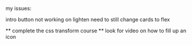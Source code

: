 my issues:

intro button not working on lighten
need to still change cards to flex

** complete the css transform course
** look for video on how to fill up an icon 